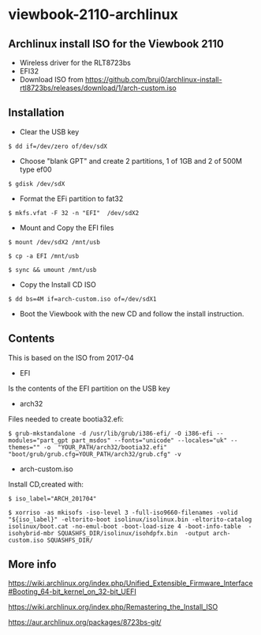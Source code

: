 # viewbook-2110-archlinux
## Archlinux install ISO for the Viewbook 2110
- Wireless driver for the RLT8723bs
- EFI32
- Download ISO from https://github.com/bruj0/archlinux-install-rtl8723bs/releases/download/1/arch-custom.iso

## Installation
- Clear the USB key

`$ dd if=/dev/zero of/dev/sdX`
- Choose "blank GPT" and create 2 partitions, 1 of 1GB and 2 of 500M type ef00

`$ gdisk /dev/sdX`
- Format the EFi partition to fat32

`$ mkfs.vfat -F 32 -n "EFI"  /dev/sdX2`

- Mount and Copy the EFI files

`$ mount /dev/sdX2 /mnt/usb`

`$ cp -a EFI /mnt/usb`

`$ sync && umount /mnt/usb`
- Copy the Install CD ISO

`$ dd bs=4M if=arch-custom.iso of=/dev/sdX1`
- Boot the Viewbook with the new CD and follow the install instruction.

## Contents
This is based on the ISO from 2017-04

- EFI 

Is the contents of the EFI partition on the USB key
- arch32 

Files needed to create bootia32.efi:

`$ grub-mkstandalone -d /usr/lib/grub/i386-efi/ -O i386-efi --modules="part_gpt part_msdos" --fonts="unicode" --locales="uk" --themes="" -o  "YOUR_PATH/arch32/bootia32.efi" "boot/grub/grub.cfg=YOUR_PATH/arch32/grub.cfg" -v`

- arch-custom.iso

Install CD,created with:

`$ iso_label="ARCH_201704"`

`$ xorriso -as mkisofs -iso-level 3 -full-iso9660-filenames -volid "${iso_label}" -eltorito-boot isolinux/isolinux.bin -eltorito-catalog isolinux/boot.cat -no-emul-boot -boot-load-size 4 -boot-info-table  -isohybrid-mbr SQUASHFS_DIR/isolinux/isohdpfx.bin  -output arch-custom.iso SQUASHFS_DIR/`

## More info

https://wiki.archlinux.org/index.php/Unified_Extensible_Firmware_Interface#Booting_64-bit_kernel_on_32-bit_UEFI

https://wiki.archlinux.org/index.php/Remastering_the_Install_ISO

https://aur.archlinux.org/packages/8723bs-git/


